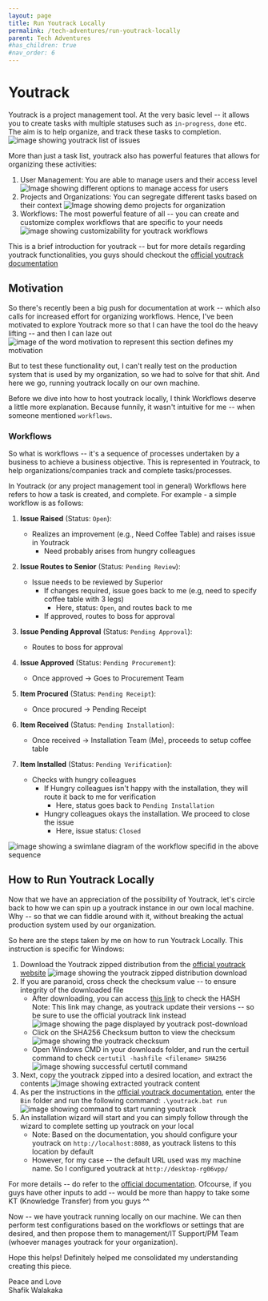 ```yaml
---
layout: page
title: Run Youtrack Locally
permalink: /tech-adventures/run-youtrack-locally
parent: Tech Adventures
#has_children: true 
#nav_order: 6
---
```




# Youtrack

Youtrack is a project management tool. At the very basic level -- it allows you to create tasks with multiple statuses such as `in-progress`, `done` etc.
The aim is to help organize, and track these tasks to completion.
![image showing youtrack list of issues](../../parent-page-tech-adventures/child-page-run-youtrack-locally/image-showing-youtrack-list-of-issues.png)


More than just a task list, youtrack also has powerful features that allows for organizing these activities:
1. User Management: You are able to manage users and their access level
![Image showing different options to manage access for users](../../parent-page-tech-adventures/child-page-run-youtrack-locally/image-showing-different-options-to-manage-access.png)
2. Projects and Organizations: You can segregate different tasks based on their context
![Image showing demo projects for organization](../../parent-page-tech-adventures/child-page-run-youtrack-locally/image-showing-demo-project.png)
3. Workflows: The most powerful feature of all -- you can create and customize complex workflows that are specific to your needs
![image showing customizability for youtrack workflows](../../parent-page-tech-adventures/child-page-run-youtrack-locally/image-showing-customizability-youtrack-workflows.png)

This is a brief introduction for youtrack -- but for more details regarding youtrack functionalities, you guys should checkout the [official youtrack documentation](https://www.jetbrains.com/help/youtrack/server/introduction-to-youtrack-server.html)


## Motivation

So there's recently been a big push for documentation at work -- which also calls for increased effort for organizing workflows. Hence, I've been motivated to explore Youtrack more so that I can have the tool do the heavy lifting -- and then I can laze out <br>
![image of the word motivation to represent this section defines my motivation](https://encrypted-tbn0.gstatic.com/images?q=tbn:ANd9GcTA74gL1j0YslWuc_rHDJGqMYK9wW-zGBxBTAO14J-KM_FeaKsDQhlYjJrHSpfZR2O4P5I&usqp=CAU)

But to test these functionality out, I can't really test on the production system that is used by my organization, so we had to solve for that shit.
And here we go, running youtrack locally on our own machine.

Before we dive into how to host youtrack locally, I think Workflows deserve a little more explanation. Because funnily, it wasn't intuitive for me -- when someone mentioned `workflows`.


### Workflows

So what is workflows -- it's a sequence of processes undertaken by a business to achieve a business objective. This is represented in Youtrack, to help organizations/companies track and complete tasks/processes.

In Youtrack (or any project management tool in general) Workflows here refers to how a task is created, and complete. For example - a simple workflow is as follows:
1. **Issue Raised** (Status: `Open`):   
   - Realizes an improvement (e.g., Need Coffee Table) and raises issue in Youtrack
     - Need probably arises from hungry colleagues

2. **Issue Routes to Senior** (Status: `Pending Review`):   
   - Issue needs to be reviewed by Superior
     - If changes required, issue goes back to me (e.g, need to specify coffee table with 3 legs)
       - Here, status: `Open`, and routes back to me
     - If approved, routes to boss for approval

3. **Issue Pending Approval** (Status: `Pending Approval`):   
   - Routes to boss for approval

4. **Issue Approved** (Status: `Pending Procurement`):   
   - Once approved -> Goes to Procurement Team

5. **Item Procured** (Status: `Pending Receipt`):   
   - Once procured -> Pending Receipt

6. **Item Received** (Status: `Pending Installation`):   
   - Once received -> Installation Team (Me), proceeds to setup coffee table

7. **Item Installed** (Status: `Pending Verification`):   
   - Checks with hungry colleagues
     - If Hungry colleagues isn't happy with the installation, they will route it back to me for verification
       - Here, status goes back to `Pending Installation`
     - Hungry colleagues okays the installation. We proceed to close the issue
       - Here, issue status: `Closed`


![image showing a swimlane diagram of the workflow specifid in the above sequence](../../parent-page-tech-adventures/child-page-run-youtrack-locally/image-tech-adventures-youtrack-workflow-2.drawio.png)


## How to Run Youtrack Locally

Now that we have an appreciation of the possibility of Youtrack, let's circle back to how we can spin up a youtrack instance in our own local machine.
Why -- so that we can fiddle around with it, without breaking the actual production system used by our organization.

So here are the steps taken by me on how to run Youtrack Locally. This instruction is specific for Windows:
1. Download the Youtrack zipped distribution from the [official youtrack website](https://www.jetbrains.com/youtrack/download/get_youtrack.html#section=server)
![image showing the youtrack zipped distribution download](../../parent-page-tech-adventures/child-page-run-youtrack-locally/image-showing-youtrack-zip-distribution-download.png)
2. If you are paranoid, cross check the checksum value -- to ensure integrity of the downloaded file
    - After downloading, you can access [this link](https://download.jetbrains.com/charisma/youtrack-2023.3.24329.zip.sha256?_gl=1*1yz46d1*_ga*NjQ2MDk4ODEyLjE2OTQ5MDk5Nzg.*_ga_9J976DJZ68*MTcwODE0NjIwNS4xOC4xLjE3MDgxNDYzMDEuNTkuMC4w&_ga=2.25917373.1013223072.1708072202-646098812.1694909978&_gac=1.222588521.1708131542.CjwKCAiArLyuBhA7EiwA-qo80BkeP7drpmHVI5p7QdKTYs1khgVVhZ3guD6GQl6E3cD-fsDBEFd9GhoCt-EQAvD_BwE) to check the HASH <br>
    Note: This link may change, as youtrack update their versions -- so be sure to use the official youtrack link instead
    ![image showing the page displayed by youtrack post-download](../../parent-page-tech-adventures/child-page-run-youtrack-locally/image-youtrack-post-download-page.png) 
    - Click on the SHA256 Checksum button to view the checksum
    ![image showing the youtrack checksum](../../parent-page-tech-adventures/child-page-run-youtrack-locally/image-of-youtrack-checksum.png)
    - Open Windows CMD in your downloads folder, and run the certuil command to check `certutil -hashfile <filename> SHA256`
    ![image showing successful certutil command](../../parent-page-tech-adventures/child-page-run-youtrack-locally/image-showing-the-successful-certutil-command.png)
3. Next, copy the youtrack zipped into a desired location, and extract the contents
![image showing extracted youtrack content](../../parent-page-tech-adventures/child-page-run-youtrack-locally/image-showing-extracted-youtrack-content.png)
4. As per the instructions in the [official youtrack documentation](https://www.jetbrains.com/help/youtrack/server/install-youtrack-zip-installation.html#be4e955f_47), enter the `Bin` folder and run the following command: `.\youtrack.bat run`
![image showing command to start running youtrack](../../parent-page-tech-adventures/child-page-run-youtrack-locally/image-showing-running-the-command-to-start-youtrack.png)
5. An installation wizard will start and you can simply follow through the wizard to complete setting up youtrack on your local
    - Note: Based on the documentation, you should configure your youtrack on `http://localhost:8080`, as youtrack listens to this location by default
    - However, for my case -- the default URL used was my machine name. So I configured youtrack at `http://desktop-rg06vpp/`

For more details -- do refer to the [official documentation](https://www.jetbrains.com/help/youtrack/server/install-youtrack-zip-installation.html).
Ofcourse, if you guys have other inputs to add -- would be more than happy to take some KT (Knowledge Transfer) from you guys ^^

Now -- we have youtrack running locally on our machine. We can then perform test configurations based on the workflows or settings that are desired, and then propose them to management/IT Support/PM Team (whoever manages youtrack for your organization).

Hope this helps! Definitely helped me consolidated my understanding creating this piece.

Peace and Love <br>
Shafik Walakaka
